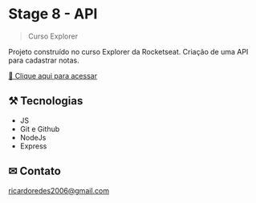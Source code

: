 # Stage 8 - API

>Curso Explorer


Projeto construído no curso Explorer da Rocketseat. Criação de uma API para cadastrar notas.

[ 🔗 Clique aqui para acessar](https://github.com/ricardojcosta/RocketNotes)


## ⚒ Tecnologias
  - JS 
  - Git e Github
  - NodeJs
  - Express

## ✉ Contato

ricardoredes2006@gmail.com
